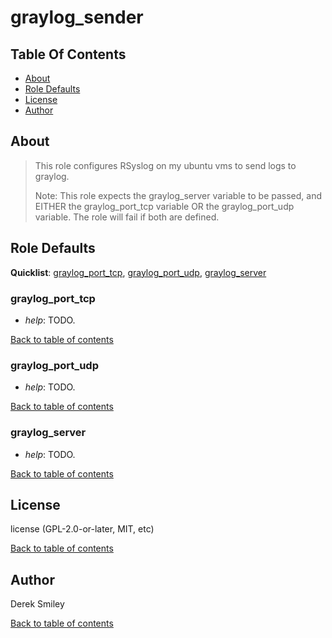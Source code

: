 # graylog_sender

## Table Of Contents

* [About](#about)
* [Role Defaults](#role-defaults)
* [License](#license)
* [Author](#author)

## About

>This role configures RSyslog on my ubuntu vms to send logs to graylog.
>
> Note: This role expects the graylog_server variable to be passed, and EITHER the graylog_port_tcp variable OR the graylog_port_udp variable. The role will fail if both are defined. 

## Role Defaults

**Quicklist**: [graylog_port_tcp](#graylog_port_tcp), [graylog_port_udp](#graylog_port_udp),
[graylog_server](#graylog_server)

### graylog_port_tcp 

* *help*: TODO.

[Back to table of contents](#table-of-contents)

### graylog_port_udp 

* *help*: TODO.

[Back to table of contents](#table-of-contents)

### graylog_server 

* *help*: TODO.

[Back to table of contents](#table-of-contents)

## License

license (GPL-2.0-or-later, MIT, etc)

[Back to table of contents](#table-of-contents)

## Author

Derek Smiley

[Back to table of contents](#table-of-contents)
